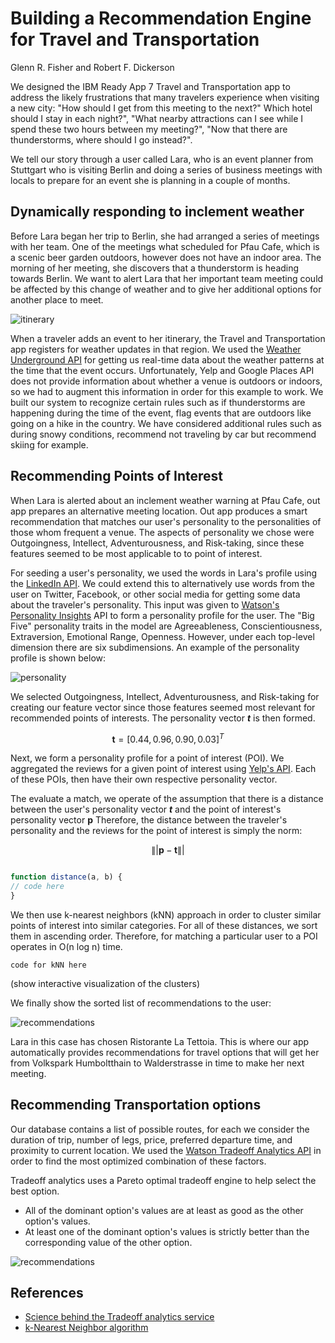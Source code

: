 # Building a Recommendation Engine for Travel and Transportation

Glenn R. Fisher and Robert F. Dickerson

We designed the IBM Ready App 7 Travel and Transportation app to address the likely frustrations that many travelers experience when visiting a new city:
"How should I get from this meeting to the next?" Which hotel should I stay in each night?", "What nearby attractions can I see while I spend these two hours between my meeting?", "Now that there are thunderstorms, where should I go instead?".

We tell our story through a user called Lara, who is an event planner from Stuttgart who is visiting Berlin and doing a series of business meetings with locals to prepare for an event she is planning in a couple of months. 


## Dynamically responding to inclement weather

Before Lara began her trip to Berlin, she had arranged a series of meetings with her team. One of the meetings what scheduled for Pfau Cafe, which is a scenic beer garden outdoors, however does not have an indoor area. The morning of her meeting, she discovers that a thunderstorm is heading towards Berlin. We want to alert Lara that her important team meeting could be affected by this change of weather and to give her additional options for another place to meet. 

![itinerary](images/inclementweather.png)

When a traveler adds an event to her itinerary, the Travel and Transportation app registers for weather updates in that region. We used the [Weather Underground API](http://www.wunderground.com/weather/api/) for getting us real-time data about the weather patterns at the time that the event occurs. Unfortunately, Yelp and Google Places API does not provide information about whether a venue is outdoors or indoors, so we had to augment this information in order for this example to work. We built our system to recognize certain rules such as if thunderstorms are happening during the time of the event, flag events that are outdoors like going on a hike in the country. We have considered additional rules such as during snowy conditions, recommend not traveling by car but recommend skiing for example.

## Recommending Points of Interest

When Lara is alerted about an inclement weather warning at Pfau Cafe, out app prepares an alternative meeting location. Out app produces a smart recommendation that matches our user's personality to the personalities of those whom frequent a venue. The aspects of personality we chose were Outgoingness, Intellect, Adventurousness, and Risk-taking, since these features seemed to be most applicable to to point of interest.  

For seeding a user's personality, we used the words in Lara's profile using the [LinkedIn API](https://developer.linkedin.com/). We could extend this to alternatively use words from the user on Twitter, Facebook, or other social media for getting some data about the traveler's personality. This input was given to [Watson's Personality Insights](http://www.ibm.com/smarterplanet/us/en/ibmwatson/developercloud/personality-insights.html) API to form a personality profile for the user. The "Big Five" personality traits in the model are Agreeableness, Conscientiousness, Extraversion, Emotional Range, Openness. However, under each top-level dimension there are six subdimensions. An example of the personality profile is shown below: 


![personality](images/personalityinsights.png)

We selected Outgoingness, Intellect, Adventurousness, and Risk-taking for creating our feature vector since those features seemed most relevant for recommended points of interests. The personality vector ***t*** is then formed.

$$ \textbf{t} = [0.44, 0.96, 0.90, 0.03]^T $$

Next, we form a personality profile for a point of interest (POI). We aggregated the reviews for a given point of interest using [Yelp's API](https://www.yelp.com/developers/documentation/v2/search_api). Each of these POIs, then have their own respective personality vector. 

The evaluate a match, we operate of the assumption that there is a distance between the user's personality vector ***t*** and the point of interest's personality vector **p** Therefore, the distance between the traveler's personality and the reviews for the point of interest is simply the norm:

$$ \|| \mathbf{p} - \mathbf{t} \|| $$


```javascript

function distance(a, b) {
// code here
}

```

We then use k-nearest neighbors (kNN) approach in order to cluster similar points of interest into similar categories. For all of these distances, we sort them in ascending order. Therefore, for matching a particular user to a POI operates in O(n log n) time. 

```
code for kNN here

```

(show interactive visualization of the clusters)

We finally show the sorted list of recommendations to the user:

![recommendations](images/recommendations2.png)

Lara in this case has chosen Ristorante La Tettoia. This is where our app automatically provides recommendations for travel options that will get her from Volkspark Humboltthain to Walderstrasse in time to make her next meeting.

## Recommending Transportation options

Our database contains a list of possible routes, for each we consider the duration of trip, number of legs, price, preferred departure time, and proximity to current location. We used the [Watson Tradeoff Analytics API](http://www.ibm.com/smarterplanet/us/en/ibmwatson/developercloud/tradeoff-analytics.html) in order to find the most optimized combination of these factors.

Tradeoff analytics uses a Pareto optimal tradeoff engine to help select the best option. 

- All of the dominant option's values are at least as good as the other option's values.
- At least one of the dominant option's values is strictly better than the corresponding value of the other option.


![recommendations](images/transportation.png)


## References

- [Science behind the Tradeoff analytics service](http://www.ibm.com/smarterplanet/us/en/ibmwatson/developercloud/doc/tradeoff-analytics/science.shtml)
- [k-Nearest Neighbor algorithm](https://en.wikipedia.org/wiki/K-nearest_neighbors_algorithm)
